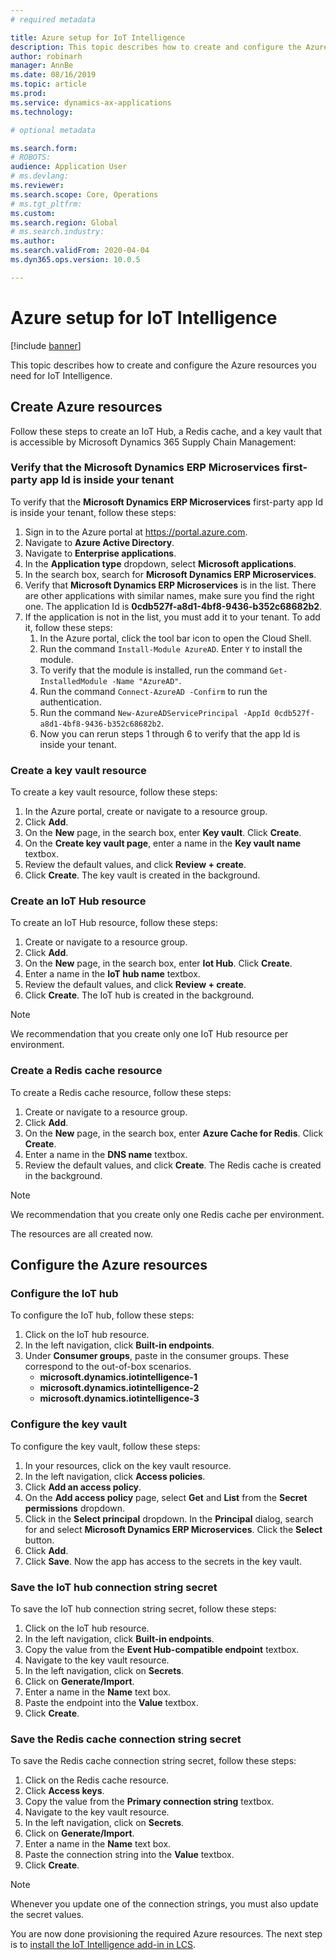 ```yaml
---
# required metadata

title: Azure setup for IoT Intelligence
description: This topic describes how to create and configure the Azure resources you need for IoT Intelligence.
author: robinarh
manager: AnnBe
ms.date: 08/16/2019
ms.topic: article
ms.prod: 
ms.service: dynamics-ax-applications
ms.technology: 

# optional metadata

ms.search.form: 
# ROBOTS: 
audience: Application User
# ms.devlang: 
ms.reviewer: 
ms.search.scope: Core, Operations
# ms.tgt_pltfrm: 
ms.custom: 
ms.search.region: Global
# ms.search.industry: 
ms.author: 
ms.search.validFrom: 2020-04-04
ms.dyn365.ops.version: 10.0.5

---
```


# Azure setup for IoT Intelligence

[!include [banner](../../includes/banner.md)]

This topic describes how to create and configure the Azure resources you need for IoT Intelligence.

## Create Azure resources

Follow these steps to create an IoT Hub, a Redis cache, and a key vault that is accessible by Microsoft Dynamics 365 Supply Chain Management:

### Verify that the **Microsoft Dynamics ERP Microservices** first-party app Id is inside your tenant

To verify that the **Microsoft Dynamics ERP Microservices** first-party app Id is inside your tenant, follow these steps:

1. Sign in to the Azure portal at https://portal.azure.com.
2. Navigate to **Azure Active Directory**.
3. Navigate to **Enterprise applications**.
4. In the **Application type** dropdown, select **Microsoft applications**.
5. In the search box, search for **Microsoft Dynamics ERP Microservices**.
6. Verify that **Microsoft Dynamics ERP Microservices** is in the list. There are other applications with similar names, make sure you find the right one. The application Id is **0cdb527f-a8d1-4bf8-9436-b352c68682b2**.
7. If the application is not in the list, you must add it to your tenant. To add it, follow these steps:
    1. In the Azure portal, click the tool bar icon to open the Cloud Shell.
    2. Run the command `Install-Module AzureAD`. Enter `Y` to install the module.
    3. To verify that the module is installed, run the command `Get-InstalledModule -Name "AzureAD"`.
    4. Run the command `Connect-AzureAD -Confirm` to run the authentication.
    5. Run the command `New-AzureADServicePrincipal -AppId 0cdb527f-a8d1-4bf8-9436-b352c68682b2`.
    6. Now you can rerun steps 1 through 6 to verify that the app Id is inside your tenant.

### Create a key vault resource

To create a key vault resource, follow these steps:

1. In the Azure portal, create or navigate to a resource group.
2. Click **Add**.
3. On the **New** page, in the search box, enter **Key vault**. Click **Create**.
4. On the **Create key vault page**, enter a name in the **Key vault name** textbox.
5. Review the default values, and click **Review + create**.
6. Click **Create**. The key vault is created in the background.

### Create an IoT Hub resource

To create an IoT Hub resource, follow these steps:

1. Create or navigate to a resource group.
2. Click **Add**.
3. On the **New** page, in the search box, enter **Iot Hub**. Click **Create**.
4. Enter a name in the **IoT hub name** textbox.
5. Review the default values, and click **Review + create**.
6. Click **Create**. The IoT hub is created in the background.

> [!NOTE]
> We recommendation that you create only one IoT Hub resource per environment.

### Create a Redis cache resource

To create a Redis cache resource, follow these steps:

1. Create or navigate to a resource group.
2. Click **Add**.
3. On the **New** page, in the search box, enter **Azure Cache for Redis**. Click **Create**.
4. Enter a name in the **DNS name** textbox.
5. Review the default values, and click **Create**. The Redis cache is created in the background.

> [!NOTE]
> We recommendation that you create only one Redis cache per environment.

The resources are all created now.

## Configure the Azure resources

### Configure the IoT hub

To configure the IoT hub, follow these steps:

1. Click on the IoT hub resource.
2. In the left navigation, click **Built-in endpoints**.
3. Under **Consumer groups**, paste in the consumer groups. These correspond to the out-of-box scenarios.
    + **microsoft.dynamics.iotintelligence-1**
    + **microsoft.dynamics.iotintelligence-2**
    + **microsoft.dynamics.iotintelligence-3**

### Configure the key vault

To configure the key vault, follow these steps:

1. In your resources, click on the key vault resource.
2. In the left navigation, click **Access policies**.
3. Click **Add an access policy**.
4. On the **Add access policy** page, select **Get** and **List** from the **Secret permissions** dropdown.
5. Click in the **Select principal** dropdown. In the **Principal** dialog, search for and select **Microsoft Dynamics ERP Microservices**. Click the **Select** button.
6. Click **Add**.
7. Click **Save**. Now the app has access to the secrets in the key vault.

### Save the IoT hub connection string secret

To save the IoT hub connection string secret, follow these steps:

1. Click on the IoT hub resource.
2. In the left navigation, click **Built-in endpoints**.
3. Copy the value from the **Event Hub-compatible endpoint** textbox.
4. Navigate to the key vault resource.
5. In the left navigation, click on **Secrets**.
6. Click on **Generate/Import**.
7. Enter a name in the **Name** text box.
8. Paste the endpoint into the **Value** textbox.
9. Click **Create**.

### Save the Redis cache connection string secret

To save the Redis cache connection string secret, follow these steps:

1. Click on the Redis cache resource.
2. Click **Access keys**.
3. Copy the value from the **Primary connection string** textbox.
4. Navigate to the key vault resource.
5. In the left navigation, click on **Secrets**.
6. Click on **Generate/Import**.
7. Enter a name in the **Name** text box.
8. Paste the connection string into the **Value** textbox.
9. Click **Create**.

> [!NOTE]
> Whenever you update one of the connection strings, you must also update the secret values.

You are now done provisioning the required Azure resources. The next step is to [install the IoT Intelligence add-in in LCS](iot-lcs-setup.md).
